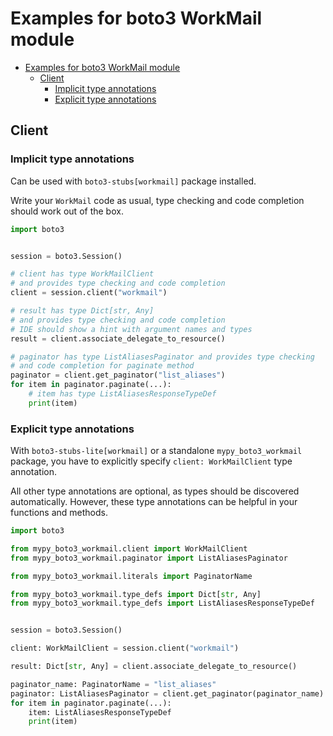 <a id="examples-for-boto3-workmail-module"></a>

# Examples for boto3 WorkMail module

- [Examples for boto3 WorkMail module](#examples-for-boto3-workmail-module)
  - [Client](#client)
    - [Implicit type annotations](#implicit-type-annotations)
    - [Explicit type annotations](#explicit-type-annotations)

<a id="client"></a>

## Client

<a id="implicit-type-annotations"></a>

### Implicit type annotations

Can be used with `boto3-stubs[workmail]` package installed.

Write your `WorkMail` code as usual, type checking and code completion should
work out of the box.

```python
import boto3


session = boto3.Session()

# client has type WorkMailClient
# and provides type checking and code completion
client = session.client("workmail")

# result has type Dict[str, Any]
# and provides type checking and code completion
# IDE should show a hint with argument names and types
result = client.associate_delegate_to_resource()

# paginator has type ListAliasesPaginator and provides type checking
# and code completion for paginate method
paginator = client.get_paginator("list_aliases")
for item in paginator.paginate(...):
    # item has type ListAliasesResponseTypeDef
    print(item)
```

<a id="explicit-type-annotations"></a>

### Explicit type annotations

With `boto3-stubs-lite[workmail]` or a standalone `mypy_boto3_workmail`
package, you have to explicitly specify `client: WorkMailClient` type
annotation.

All other type annotations are optional, as types should be discovered
automatically. However, these type annotations can be helpful in your functions
and methods.

```python
import boto3

from mypy_boto3_workmail.client import WorkMailClient
from mypy_boto3_workmail.paginator import ListAliasesPaginator

from mypy_boto3_workmail.literals import PaginatorName

from mypy_boto3_workmail.type_defs import Dict[str, Any]
from mypy_boto3_workmail.type_defs import ListAliasesResponseTypeDef


session = boto3.Session()

client: WorkMailClient = session.client("workmail")

result: Dict[str, Any] = client.associate_delegate_to_resource()

paginator_name: PaginatorName = "list_aliases"
paginator: ListAliasesPaginator = client.get_paginator(paginator_name)
for item in paginator.paginate(...):
    item: ListAliasesResponseTypeDef
    print(item)
```
